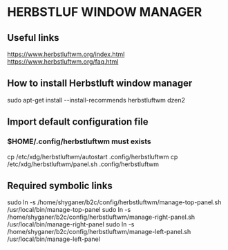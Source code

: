 # HERBSTLUF WINDOW MANAGER

## Useful links
https://www.herbstluftwm.org/index.html
https://www.herbstluftwm.org/faq.html

## How to install Herbstluft window manager
sudo apt-get install --install-recommends herbstluftwm dzen2

## Import default configuration file
### $HOME/.config/herbstluftwm must exists
cp /etc/xdg/herbstluftwm/autostart .config/herbstluftwm
cp /etc/xdg/herbstluftwm/panel.sh .config/herbstluftwm

## Required symbolic links
sudo ln -s /home/shyganer/b2c/config/herbstluftwm/manage-top-panel.sh /usr/local/bin/manage-top-panel
sudo ln -s /home/shyganer/b2c/config/herbstluftwm/manage-right-panel.sh /usr/local/bin/manage-right-panel
sudo ln -s /home/shyganer/b2c/config/herbstluftwm/manage-left-panel.sh /usr/local/bin/manage-left-panel
